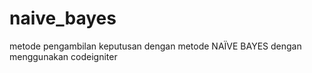 # naive_bayes
metode pengambilan keputusan dengan metode NAÏVE BAYES dengan menggunakan codeigniter 
